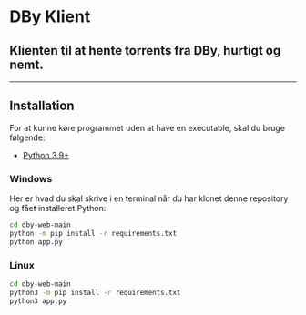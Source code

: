 # DBy Klient
## Klienten til at hente torrents fra DBy, hurtigt og nemt.

______
## Installation

For at kunne køre programmet uden at have en executable, skal du bruge følgende:
- [Python 3.9+](https://www.python.org/)

### Windows
Her er hvad du skal skrive i en terminal når du har klonet denne repository og fået installeret Python:
```sh
cd dby-web-main
python -m pip install -r requirements.txt
python app.py
```

### Linux
```sh
cd dby-web-main
python3 -m pip install -r requirements.txt
python3 app.py
```